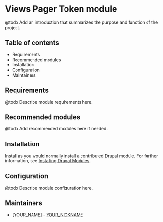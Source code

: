 # Views Pager Token module

@todo Add an introduction that summarizes the purpose and function of the project.

## Table of contents

- Requirements
- Recommended modules
- Installation
- Configuration
- Maintainers

## Requirements

@todo Describe module requirements here.

## Recommended modules

@todo Add recommended modules here if needed.

## Installation

Install as you would normally install a contributed Drupal module. For further information, see [Installing Drupal Modules](https://www.drupal.org/docs/extending-drupal/installing-drupal-modules).

## Configuration

@todo Describe module configuration here.

## Maintainers

- [YOUR_NAME] - [YOUR_NICKNAME](https://www.drupal.org/u/YOUR_NICKNAME)
